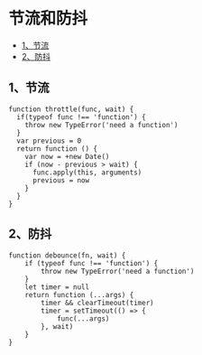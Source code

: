 # 节流和防抖
<!-- toc -->

- [1、节流](#1、节流)
- [2、防抖](#2、防抖)

<!-- tocstop -->

## 1、节流
```
function throttle(func, wait) {
  if(typeof func !== 'function') {
    throw new TypeError('need a function')
  }
  var previous = 0
  return function () {
    var now = +new Date()
    if (now - previous > wait) {
      func.apply(this, arguments)
      previous = now
    }
  }
}
```

## 2、防抖
```
function debounce(fn, wait) {
    if (typeof func !== 'function') {
        throw new TypeError('need a function')
    }
    let timer = null
    return function (...args) {
        timer && clearTimeout(timer)
        timer = setTimeout(() => {
            func(...args)
        }, wait)
    }
}
```
